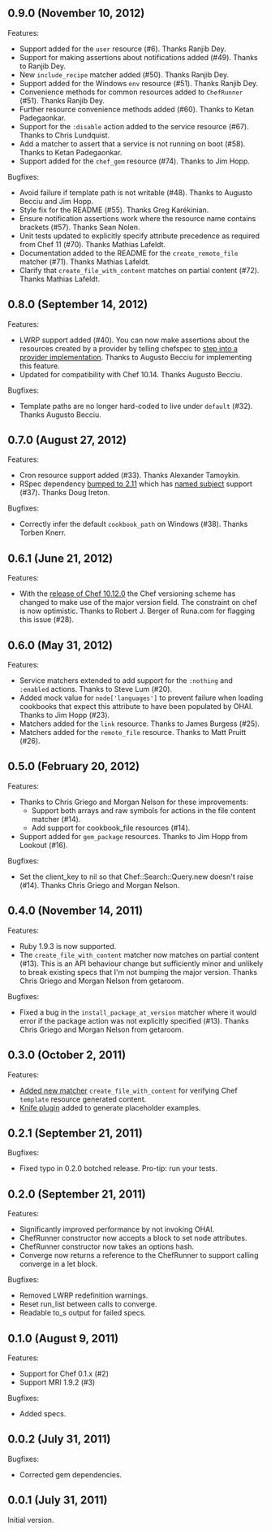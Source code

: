 ## 0.9.0 (November 10, 2012)

Features:

  - Support added for the `user` resource (#6). Thanks Ranjib Dey.
  - Support for making assertions about notifications added (#49). Thanks to
    Ranjib Dey.
  - New `include_recipe` matcher added (#50). Thanks Ranjib Dey.
  - Support added for the Windows `env` resource (#51). Thanks Ranjib Dey.
  - Convenience methods for common resources added to `ChefRunner` (#51).
    Thanks Ranjib Dey.
  - Further resource convenience methods added (#60). Thanks to Ketan
    Padegaonkar.
  - Support for the `:disable` action added to the service resource (#67).
    Thanks to Chris Lundquist.
  - Add a matcher to assert that a service is not running on boot (#58). Thanks
    to Ketan Padegaonkar.
  - Support added for the `chef_gem` resource (#74). Thanks to Jim Hopp.

Bugfixes:

  - Avoid failure if template path is not writable (#48). Thanks to Augusto
    Becciu and Jim Hopp.
  - Style fix for the README (#55). Thanks Greg Karékinian.
  - Ensure notification assertions work where the resource name contains
    brackets (#57). Thanks Sean Nolen.
  - Unit tests updated to explicitly specify attribute precedence as required
    from Chef 11 (#70). Thanks Mathias Lafeldt.
  - Documentation added to the README for the `create_remote_file` matcher
    (#71). Thanks Mathias Lafeldt.
  - Clarify that `create_file_with_content` matches on partial content (#72).
    Thanks Mathias Lafeldt.

## 0.8.0 (September 14, 2012)

Features:

  - LWRP support added (#40). You can now make assertions about the resources
    created by a provider by telling chefspec to [step into a provider
    implementation](https://github.com/acrmp/chefspec/tree/v0.8.0#writing-examples-for-lwrps).
    Thanks to Augusto Becciu for implementing this feature.
  - Updated for compatibility with Chef 10.14. Thanks Augusto Becciu.

Bugfixes:

  - Template paths are no longer hard-coded to live under `default` (#32).
    Thanks Augusto Becciu.

## 0.7.0 (August 27, 2012)

Features:

  - Cron resource support added (#33). Thanks Alexander Tamoykin.
  - RSpec dependency
    [bumped to 2.11](https://github.com/rspec/rspec-core/blob/b8197262d143294bf849ab58d1586d24537965ab/Changelog.md)
    which has
    [named subject](http://blog.davidchelimsky.net/2012/05/13/spec-smell-explicit-use-of-subject/)
    support (#37). Thanks Doug Ireton.

Bugfixes:

  - Correctly infer the default `cookbook_path` on Windows (#38). Thanks Torben
    Knerr.

## 0.6.1 (June 21, 2012)

Features:

  - With the
    [release of Chef 10.12.0](http://www.opscode.com/blog/2012/06/19/chef-10-12-0-released/)
    the Chef versioning scheme has changed to make use of the major version
    field. The constraint on chef is now optimistic. Thanks to Robert J. Berger
    of Runa.com for flagging this issue (#28).

## 0.6.0 (May 31, 2012)

Features:

  - Service matchers extended to add support for the `:nothing` and `:enabled`
    actions. Thanks to Steve Lum (#20).
  - Added mock value for `node['languages']` to prevent failure when loading
    cookbooks that expect this attribute to have been populated by OHAI. Thanks
    to Jim Hopp (#23).
  - Matchers added for the `link` resource. Thanks to James Burgess (#25).
  - Matchers added for the `remote_file` resource. Thanks to Matt Pruitt (#26).

## 0.5.0 (February 20, 2012)

Features:

  - Thanks to Chris Griego and Morgan Nelson for these improvements:
      - Support both arrays and raw symbols for actions in the file content matcher (#14).
      - Add support for cookbook_file resources (#14).
  - Support added for `gem_package` resources. Thanks to Jim Hopp from Lookout (#16).

Bugfixes:

  - Set the client_key to nil so that Chef::Search::Query.new doesn't raise (#14). Thanks Chris Griego and Morgan Nelson.

## 0.4.0 (November 14, 2011)

Features:

  - Ruby 1.9.3 is now supported.
  - The `create_file_with_content` matcher now matches on partial content (#13). This is an API behaviour change but
  sufficiently minor and unlikely to break existing specs that I'm not bumping the major version. Thanks Chris Griego
  and Morgan Nelson from getaroom.

Bugfixes:

  - Fixed a bug in the `install_package_at_version` matcher where it would error if the package action was not
  explicitly specified (#13). Thanks Chris Griego and Morgan Nelson from getaroom.

## 0.3.0 (October 2, 2011)

Features:

  - [Added new matcher](https://www.relishapp.com/acrmp/chefspec/docs/write-examples-for-templates) `create_file_with_content` for verifying Chef `template` resource generated content.
  - [Knife plugin](https://www.relishapp.com/acrmp/chefspec/docs/generate-placeholder-examples) added to generate placeholder examples.

## 0.2.1 (September 21, 2011)
Bugfixes:

  - Fixed typo in 0.2.0 botched release. Pro-tip: run your tests.

## 0.2.0 (September 21, 2011)

Features:

  - Significantly improved performance by not invoking OHAI.
  - ChefRunner constructor now accepts a block to set node attributes.
  - ChefRunner constructor now takes an options hash.
  - Converge now returns a reference to the ChefRunner to support calling converge in a let block.

Bugfixes:

  - Removed LWRP redefinition warnings.
  - Reset run_list between calls to converge.
  - Readable to_s output for failed specs.

## 0.1.0 (August 9, 2011)

Features:

  - Support for Chef 0.1.x (#2)
  - Support MRI 1.9.2 (#3)

Bugfixes:

  - Added specs.

## 0.0.2 (July 31, 2011)

Bugfixes:

  - Corrected gem dependencies.

## 0.0.1 (July 31, 2011)

Initial version.
